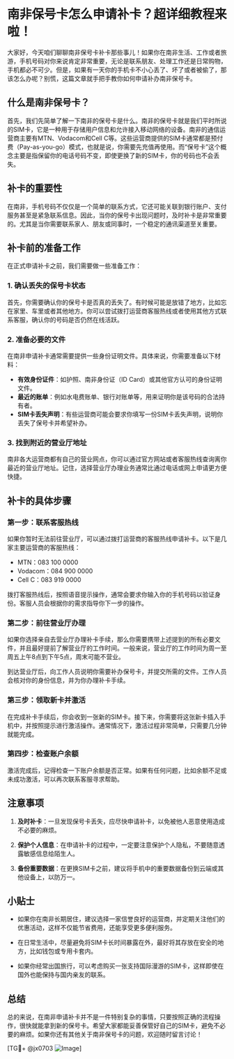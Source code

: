 # 南非保号卡怎么申请补卡？超详细教程来啦！

大家好，今天咱们聊聊南非保号卡补卡那些事儿！如果你在南非生活、工作或者旅游，手机号码对你来说肯定非常重要，无论是联系朋友、处理工作还是日常购物，手机都必不可少。但是，如果有一天你的手机卡不小心丢了、坏了或者被偷了，那该怎么办呢？别慌，这篇文章就手把手教你如何申请补办南非保号卡。

## 什么是南非保号卡？

首先，我们先简单了解一下南非的保号卡是什么。南非的保号卡就是我们平时所说的SIM卡，它是一种用于存储用户信息和允许接入移动网络的设备。南非的通信运营商主要有MTN、Vodacom和Cell C等。这些运营商提供的SIM卡通常都是预付费（Pay-as-you-go）模式，也就是说，你需要先充值再使用。而“保号卡”这个概念主要是指保留你的电话号码不变，即使更换了新的SIM卡，你的号码也不会丢失。

## 补卡的重要性

在南非，手机号码不仅仅是一个简单的联系方式，它还可能关联到银行账户、支付服务甚至是紧急联系信息。因此，当你的保号卡出现问题时，及时补卡是非常重要的。尤其是当你需要联系家人、朋友或同事时，一个稳定的通讯渠道至关重要。

## 补卡前的准备工作

在正式申请补卡之前，我们需要做一些准备工作：

### 1. 确认丢失的保号卡状态

首先，你需要确认你的保号卡是否真的丢失了。有时候可能是放错了地方，比如忘在家里、车里或者其他地方。你可以尝试拨打运营商客服热线或者使用其他方式联系客服，确认你的号码是否仍然在线活跃。

### 2. 准备必要的文件

在南非申请补卡通常需要提供一些身份证明文件。具体来说，你需要准备以下材料：

- **有效身份证件**：如护照、南非身份证（ID Card）或其他官方认可的身份证明文件。
- **最近的账单**：例如水电费账单、银行对账单等，用来证明你是该号码的合法持有者。
- **SIM卡丢失声明**：有些运营商可能会要求你填写一份SIM卡丢失声明，说明你丢失了保号卡并希望补办。

### 3. 找到附近的营业厅地址

南非各大运营商都有自己的营业网点，你可以通过官方网站或者客服热线查询离你最近的营业厅地址。记住，选择营业厅办理业务通常比通过电话或网上申请更方便快捷。

## 补卡的具体步骤

### 第一步：联系客服热线

如果你暂时无法前往营业厅，可以通过拨打运营商的客服热线申请补卡。以下是几家主要运营商的客服热线：

- MTN：083 100 0000
- Vodacom：084 900 0000
- Cell C：083 919 0000

拨打客服热线后，按照语音提示操作，通常会要求你输入你的手机号码以验证身份。客服人员会根据你的需求指导你下一步的操作。

### 第二步：前往营业厅办理

如果你选择亲自去营业厅办理补卡手续，那么你需要携带上述提到的所有必要文件，并且最好提前了解营业厅的工作时间。一般来说，营业厅的工作时间为周一至周五上午8点到下午5点，周末可能不营业。

到达营业厅后，向工作人员说明你需要补办保号卡，并提交所需的文件。工作人员会核对你的身份信息，并为你办理补卡手续。

### 第三步：领取新卡并激活

在完成补卡手续后，你会收到一张新的SIM卡。接下来，你需要将这张新卡插入手机中，并按照提示进行激活操作。通常情况下，激活过程非常简单，只需要几分钟就能完成。

### 第四步：检查账户余额

激活完成后，记得检查一下账户余额是否正常。如果有任何问题，比如余额不足或未成功激活，可以再次联系客服寻求帮助。

## 注意事项

1. **及时补卡**：一旦发现保号卡丢失，应尽快申请补卡，以免被他人恶意使用造成不必要的麻烦。
   
2. **保护个人信息**：在申请补卡的过程中，一定要注意保护个人隐私，不要随意透露敏感信息给陌生人。

3. **备份重要数据**：在更换SIM卡之前，建议将手机中的重要数据备份到云端或其他设备上，以防万一。

## 小贴士

- 如果你在南非长期居住，建议选择一家信誉良好的运营商，并定期关注他们的优惠活动，这样不仅能节省费用，还能享受更多便利服务。
  
- 在日常生活中，尽量避免将SIM卡长时间暴露在外，最好将其存放在安全的地方，比如钱包或专用卡套内。

- 如果你经常出国旅行，可以考虑购买一张支持国际漫游的SIM卡，这样即使在国外也能保持与国内亲友的联系。

## 总结

总的来说，在南非申请补卡并不是一件特别复杂的事情，只要按照正确的流程操作，很快就能拿到新的保号卡。希望大家都能妥善保管好自己的SIM卡，避免不必要的麻烦。如果你还有其他关于南非保号卡的问题，欢迎随时留言讨论！

[TG💪+ @jx0703 ![Image](https://github.com/user-attachments/assets/dbca1d08-cadb-493c-b0ec-ad6f7a83f270)]
